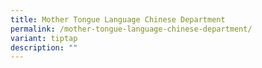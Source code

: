 ```yaml
---
title: Mother Tongue Language Chinese Department
permalink: /mother-tongue-language-chinese-department/
variant: tiptap
description: ""
---
```

